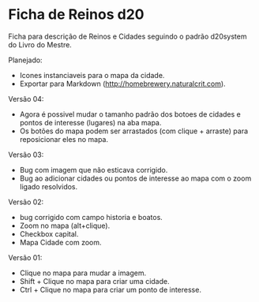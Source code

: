 # Ficha de Reinos d20
Ficha para descrição de Reinos e Cidades seguindo o padrão d20system do Livro do Mestre.  

Planejado:
* Icones instanciaveis para o mapa da cidade. 
* Exportar para Markdown (http://homebrewery.naturalcrit.com). 

Versão 04:
* Agora é possivel mudar o tamanho padrão dos botoes de cidades e pontos de interesse (lugares) na aba mapa. 
* Os botões do mapa podem ser arrastados (com clique + arraste) para reposicionar eles no mapa. 

Versão 03: 
* Bug com imagem que não esticava corrigido. 
* Bug ao adicionar cidades ou pontos de interesse ao mapa com o zoom ligado resolvidos. 

Versão 02:
* bug corrigido com campo historia e boatos. 
* Zoom no mapa (alt+clique). 
* Checkbox capital.
* Mapa Cidade com zoom.

Versão 01: 
* Clique no mapa para mudar a imagem.
* Shift + Clique no mapa para criar uma cidade. 
* Ctrl + Clique no mapa para criar um ponto de interesse. 
